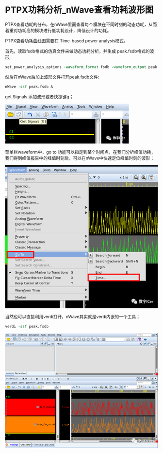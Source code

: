 # PTPX功耗分析_nWave查看功耗波形图
PTPX查看功耗的分布，在nWave里面查看每个模块在不同时刻的动态功耗，从而着重对功耗高的模块进行低功耗设计，降低设计的功耗。

PTPX查看功耗曲线图需要在 Time-based power analysis模式。

首先，读取fsdb格式的仿真文件来做动态功耗分析，并生成 peak.fsdb格式的波形;

```Tcl
set_power_analysis_options -waveform_format fsdb -waveform_output peak  
```

然后在nWave后加上波形文件打开peak.fsdb文件:

```Tcl
nWave -ssf peak.fsdb &
```

get Signals 添加波形或者快捷键g；

![](vx_images/535793916259271.png)

菜单栏waveform中，go to 功能可以指定到某个时间点，在我们分析峰值功耗，我们得到峰值报告中的峰值时刻后，可以在nWave中快速定位峰值时刻的波形；

![](vx_images/532653916235547.png)

当然也可以直接利用verdi打开，nWave其实就是verdi内嵌的一个工具；

```Tcl
verdi -ssf peak.fsdb
```

![](vx_images/529583916252912.png)


